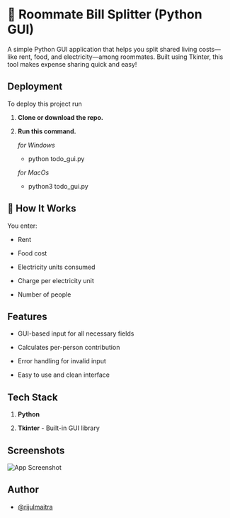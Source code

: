 
# 🧾 Roommate Bill Splitter (Python GUI)

A simple Python GUI application that helps you split shared living costs—like rent, food, and electricity—among roommates. Built using Tkinter, this tool makes expense sharing quick and easy!



## Deployment

To deploy this project run

1. **Clone or download the repo.**

2. **Run this command.**

    *for Windows*
    - python todo_gui.py
      
    *for MacOs*
    - python3 todo_gui.py
## 🧮 How It Works

You enter:

- Rent

- Food cost

- Electricity units consumed

- Charge per electricity unit

- Number of people
## Features

- GUI-based input for all necessary fields

- Calculates per-person contribution

- Error handling for invalid input

- Easy to use and clean interface


## Tech Stack

1. **Python** 

2. **Tkinter** - Built-in GUI library


## Screenshots

![App Screenshot](https://via.placeholder.com/468x300?text=App+Screenshot+Here)


## Author

- [@rijulmaitra](https://github.com/rijulmaitra)

